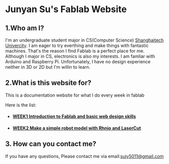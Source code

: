 # Junyan Su's Fablab Website

## 1.Who am I?
I'm  an undergraduate student major in CS(Computer Science) [Shanghaitech Univercity](http://www.shanghaitech.edu.cn/). I am eager to try everthing and make things with fantastic machines. That's the reason I find Fablab is a perfect place for me. Although I major in CS, electronics is also my interests. I am famliar with Arduino and Raspberry Pi. Unfortunately, I have no design experience neither in 3D or 2D but I'm willin to learn.


## 2.What is this website for?
This is a documentation website for what I do every week in fablab

Here is the list:
- #### [WEEK1 Introduction to Fablab and basic web design skills](week1.md)
- #### [WEEK2 Make a simple robot model with Rhnio and LaserCut](week2/week2.md)


## 3. How can you contact me?
If you have any questions, Please contact me via email:sujy5011@gmail.com

